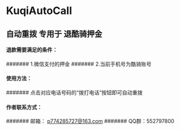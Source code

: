 # KuqiAutoCall
## 自动重拨 专用于 退酷骑押金

#### 退款需要满足的条件：
####### 1.微信支付的押金
####### 2.当前手机号为酷骑账号

#### 使用方法：
####### 点击对应电话号码的“拨打电话”按钮即可自动重拨

#### 作者联系方式：
####### 邮箱： p774285727@163.com 
####### QQ群：552797800
